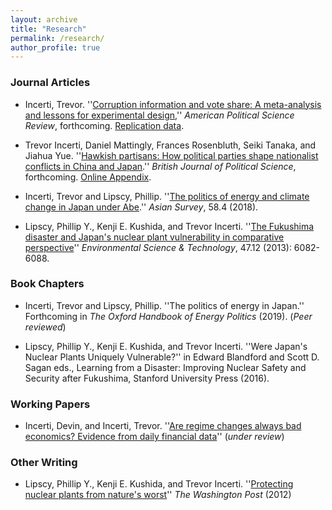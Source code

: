 ```yaml
---
layout: archive
title: "Research"
permalink: /research/
author_profile: true
---
```


### Journal Articles

- Incerti, Trevor. ''[Corruption information and vote share: A meta-analysis and lessons for experimental design](http://tincerti.github.io/files/corruption_voting_meta.pdf),'' *American Political Science Review*, forthcoming. [Replication data](https://dataverse.harvard.edu/dataset.xhtml?persistentId=doi:10.7910/DVN/HD7UUU).

- Trevor Incerti, Daniel Mattingly, Frances Rosenbluth, Seiki Tanaka, and Jiahua Yue. ''[Hawkish partisans: How political parties shape nationalist conflicts in China and Japan](https://static1.squarespace.com/static/51cdc7e5e4b0d7474642bcb0/t/5e24b95af068c869fe4a2600/1579465050913/Hawkish_Partisans_Final.pdf).'' *British Journal of Political Science*, forthcoming. [Online Appendix](https://static1.squarespace.com/static/51cdc7e5e4b0d7474642bcb0/t/5e24b991f8b9515a76adb72c/1579465108985/Hawkish_Partisans_Online_Appendix.pdf).

- Incerti, Trevor and Lipscy, Phillip. ''[The politics of energy and climate change in Japan under Abe](http://tincerti.github.io/files/AS5804_01_Incerti_and_Lipscy.pdf).'' *Asian Survey*, 58.4 (2018). 

- Lipscy, Phillip Y., Kenji E. Kushida, and Trevor Incerti. ''[The Fukushima disaster and Japan's nuclear plant vulnerability in comparative perspective](https://pubs.acs.org/doi/pdfplus/10.1021/es4004813)'' *Environmental Science & Technology*, 47.12 (2013): 6082-6088.

### Book Chapters

- Incerti, Trevor and Lipscy, Phillip. ''The politics of energy in Japan.'' Forthcoming in *The Oxford Handbook of Energy Politics* (2019). (*Peer reviewed*)

- Lipscy, Phillip Y., Kenji E. Kushida, and Trevor Incerti. ''Were Japan's Nuclear Plants Uniquely Vulnerable?'' in Edward Blandford and Scott D. Sagan eds., Learning from a Disaster: Improving Nuclear Safety and Security after Fukushima, Stanford University Press (2016).

### Working Papers

- Incerti, Devin, and Incerti, Trevor. ''[Are regime changes always bad economics? Evidence from daily financial data](http://tincerti.github.io/files/regime_changes.pdf)'' (*under review*)

### Other Writing

- Lipscy, Phillip Y., Kenji E. Kushida, and Trevor Incerti. ''[Protecting nuclear plants from nature's worst](https://www.washingtonpost.com/opinions/protecting-nuclear-plants-from-natures-worst/2012/10/31/5af389ac-2374-11e2-8448-81b1ce7d6978_story.html?noredirect=on&utm_term=.fd1845f1ab1a})'' *The Washington Post* (2012) 



